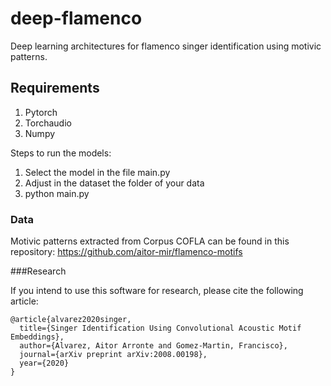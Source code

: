 # deep-flamenco
Deep learning architectures for flamenco singer identification using motivic patterns.

## Requirements

1. Pytorch
2. Torchaudio
3. Numpy

Steps to run the models:

1. Select the model in the file main.py
2. Adjust in the dataset the folder of your data
3. python main.py

### Data

Motivic patterns extracted from Corpus COFLA can be found in this repository: https://github.com/aitor-mir/flamenco-motifs 

###Research

If you intend to use this software for research, please cite the following article:

```
@article{alvarez2020singer,
  title={Singer Identification Using Convolutional Acoustic Motif Embeddings},
  author={Alvarez, Aitor Arronte and Gomez-Martin, Francisco},
  journal={arXiv preprint arXiv:2008.00198},
  year={2020}
}
```
